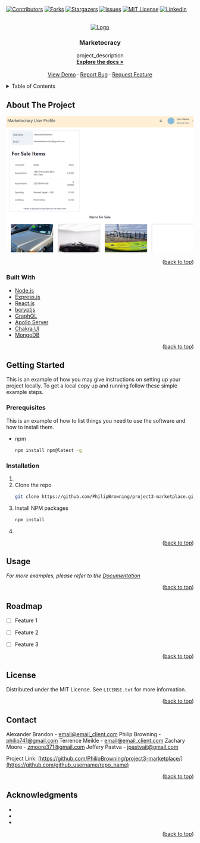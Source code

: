 <div id="top"></div>

[![Contributors][contributors-shield]][contributors-url]
[![Forks][forks-shield]][forks-url]
[![Stargazers][stars-shield]][stars-url]
[![Issues][issues-shield]][issues-url]
[![MIT License][license-shield]][license-url]
[![LinkedIn][linkedin-shield]][linkedin-url]



<!-- PROJECT LOGO -->
<br />
<div align="center">
  <a href="https://github.com/PhilipBrowning/project3-marketplace">
    <img src="screenshots/logo.png" alt="Logo" width="80" height="80">
  </a>

<h3 align="center">Marketocracy</h3>

  <p align="center">
    project_description
    <br />
    <a href="https://github.com/PhilipBrowning/project3-marketplace/"><strong>Explore the docs »</strong></a>
    <br />
    <br />
    <a href="https://github.com/PhilipBrowning/project3-marketplace/">View Demo</a>
    ·
    <a href="https://github.com/PhilipBrowning/project3-marketplace/issues">Report Bug</a>
    ·
    <a href="https://github.com/PhilipBrowning/project3-marketplace/issues">Request Feature</a>
  </p>
</div>



<!-- TABLE OF CONTENTS -->
<details>
  <summary>Table of Contents</summary>
  <ol>
    <li>
      <a href="#about-the-project">About The Project</a>
      <ul>
        <li><a href="#built-with">Built With</a></li>
      </ul>
    </li>
    <li>
      <a href="#getting-started">Getting Started</a>
      <ul>
        <li><a href="#prerequisites">Prerequisites</a></li>
        <li><a href="#installation">Installation</a></li>
      </ul>
    </li>
    <li><a href="#usage">Usage</a></li>
    <li><a href="#roadmap">Roadmap</a></li>
    <li><a href="#license">License</a></li>
    <li><a href="#contact">Contact</a></li>
    <li><a href="#acknowledgments">Acknowledgments</a></li>
  </ol>
</details>



<!-- ABOUT THE PROJECT -->
## About The Project

[![Product Name Screen Shot][product-screenshot]](https://example.com)



<p align="right">(<a href="#top">back to top</a>)</p>



### Built With

* [Node.js](https://nodejs.org/en/)
* [Express.js](https://expressjs.com/)
* [React.js](https://reactjs.org/)
* [bcryptjs](https://www.npmjs.com/package/bcryptjs)
* [GraphQL](https://graphql.org/)
* [Apollo Server](https://www.apollographql.com/docs/)
* [Chakra UI](https://chakra-ui.com/)
* [MongoDB](https://www.mongodb.com/)


<p align="right">(<a href="#top">back to top</a>)</p>



<!-- GETTING STARTED -->
## Getting Started

This is an example of how you may give instructions on setting up your project locally.
To get a local copy up and running follow these simple example steps.

### Prerequisites

This is an example of how to list things you need to use the software and how to install them.
* npm
  ```sh
  npm install npm@latest -g
  ```

### Installation

1. 
2. Clone the repo
   ```sh
   git clone https://github.com/PhilipBrowning/project3-marketplace.git
   ```
3. Install NPM packages
   ```sh
   npm install
   ```
4. 

<p align="right">(<a href="#top">back to top</a>)</p>



<!-- USAGE EXAMPLES -->
## Usage



_For more examples, please refer to the [Documentation](https://example.com)_

<p align="right">(<a href="#top">back to top</a>)</p>



<!-- ROADMAP -->
## Roadmap

- [ ] Feature 1
- [ ] Feature 2
- [ ] Feature 3


<p align="right">(<a href="#top">back to top</a>)</p>


<!-- LICENSE -->
## License

Distributed under the MIT License. See `LICENSE.txt` for more information.

<p align="right">(<a href="#top">back to top</a>)</p>



<!-- CONTACT -->
## Contact

Alexander Brandon - email@email_client.com
Philip Browning - philip741@gmail.com
Terrence Meikle  - email@email_client.com
Zachary Moore  - zmoore371@gmail.com
Jeffery Pastva  - jpastvait@gmail.com

Project Link: [https://github.com/PhilipBrowning/project3-marketplace/](https://github.com/github_username/repo_name)

<p align="right">(<a href="#top">back to top</a>)</p>



<!-- ACKNOWLEDGMENTS -->
## Acknowledgments

* []()
* []()
* []()

<p align="right">(<a href="#top">back to top</a>)</p>



<!-- MARKDOWN LINKS & IMAGES -->
<!-- https://www.markdownguide.org/basic-syntax/#reference-style-links -->
[contributors-shield]: https://img.shields.io/github/contributors/PhilipBrowning/project3-marketplace.svg?style=for-the-badge
[contributors-url]: https://github.com/PhilipBrowning/project3-marketplace/graphs/contributors
[forks-shield]: https://img.shields.io/github/forks/PhilipBrowning/project3-marketplace.svg?style=for-the-badge
[forks-url]: https://github.com/PhilipBrowning/project3-marketplace/network/members
[stars-shield]: https://img.shields.io/github/stars/PhilipBrowning/project3-marketplace.svg?style=for-the-badge
[stars-url]: https://github.com/PhilipBrowning/project3-marketplace/stargazers
[issues-shield]: https://img.shields.io/github/issues/PhilipBrowning/project3-marketplace.svg?style=for-the-badge
[issues-url]: https://github.com/PhilipBrowning/project3-marketplace/issues
[license-shield]: https://img.shields.io/github/license/PhilipBrowning/project3-marketplace.svg?style=for-the-badge
[license-url]: https://github.com/PhilipBrowning/project3-marketplace/blob/master/LICENSE.txt
[linkedin-shield]: https://img.shields.io/badge/-LinkedIn-black.svg?style=for-the-badge&logo=linkedin&colorB=555
[linkedin-url]: https://linkedin.com/in/linkedin_username
[product-screenshot]: images/screenshot.png
